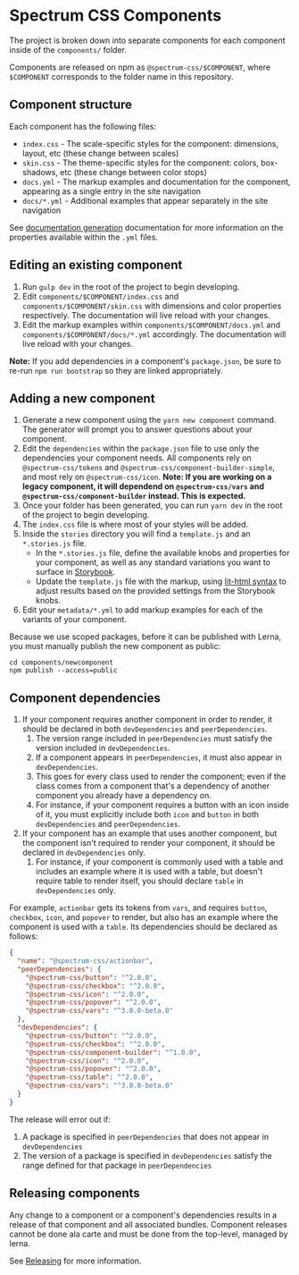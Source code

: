 # Spectrum CSS Components

The project is broken down into separate components for each component inside of the `components/` folder.

Components are released on npm as `@spectrum-css/$COMPONENT`, where `$COMPONENT` corresponds to the folder name in this repository.

## Component structure

Each component has the following files:

* `index.css` - The scale-specific styles for the component: dimensions, layout, etc (these change between scales)
* `skin.css` - The theme-specific styles for the component: colors, box-shadows, etc (these change between color stops)
* `docs.yml` - The markup examples and documentation for the component, appearing as a single entry in the site navigation
* `docs/*.yml` - Additional examples that appear separately in the site navigation

See [documentation generation](/tools/bundle-builder/docs/README.md) documentation for more information on the properties available within the `.yml` files.

## Editing an existing component

1. Run `gulp dev` in the root of the project to begin developing.
2. Edit `components/$COMPONENT/index.css` and `components/$COMPONENT/skin.css` with dimensions and color properties respectively. The documentation will live reload with your changes.
3. Edit the markup examples within `components/$COMPONENT/docs.yml` and `components/$COMPONENT/docs/*.yml` accordingly. The documentation will live reload with your changes.

**Note:** If you add dependencies in a component's `package.json`, be sure to re-run `npm run bootstrap` so they are linked appropriately.

## Adding a new component

1. Generate a new component using the `yarn new component` command. The generator will prompt you to answer questions about your component.
2. Edit the `dependencies` within the `package.json` file to use only the dependencies your component needs. All components rely on `@spectrum-css/tokens` and `@spectrum-css/component-builder-simple`, and most rely on `@spectrum-css/icon`. **Note: If you are working on a legacy component, it will dependend on `@spectrum-css/vars` and `@spectrum-css/component-builder` instead. This is expected.**
3. Once your folder has been generated, you can run `yarn dev` in the root of the project to begin developing.
4. The `index.css` file is where most of your styles will be added.
5. Inside the `stories` directory you will find a `template.js` and an `*.stories.js` file.
    * In the `*.stories.js` file, define the available knobs and properties for your component, as well as any standard variations you want to surface in [Storybook](https://storybook.js.org/docs/react/writing-stories/introduction).
    * Update the `template.js` file with the markup, using [lit-html syntax](https://lit.dev/docs/templates/overview/) to adjust results based on the provided settings from the Storybook knobs.
6. Edit your `metadata/*.yml` to add markup examples for each of the variants of your component.

Because we use scoped packages, before it can be published with Lerna, you must manually publish the new component as public:

```shell
cd components/newcomponent
npm publish --access=public
```

## Component dependencies

1. If your component requires another component in order to render, it should be declared in both `devDependencies` and `peerDependencies`.
    1. The version range included in `peerDependencies` must satisfy the version included in `devDependencies`.
    2. If a component appears in `peerDependencies`, it must also appear in `devDependencies`.
    3. This goes for every class used to render the component; even if the class comes from a component that's a dependency of another component you already have a dependency on.
    4. For instance, if your component requires a button with an icon inside of it, you must explicitly include both `icon` and `button` in both `devDependencies` and `peerDependencies`.
2. If your component has an example that uses another component, but the component isn't required to render your component, it should be declared in `devDependencies` only.
    1. For instance, if your component is commonly used with a table and includes an example where it is used with a table, but doesn't require table to render itself, you should declare `table` in `devDependencies` only.

For example, `actionbar` gets its tokens from `vars`, and requires `button`, `checkbox`, `icon`, and `popover` to render, but also has an example where the component is used with a `table`. Its dependencies should be declared as follows:

```json
{
  "name": "@spectrum-css/actionbar",
  "peerDependencies": {
    "@spectrum-css/button": "^2.0.0",
    "@spectrum-css/checkbox": "^2.0.0",
    "@spectrum-css/icon": "^2.0.0",
    "@spectrum-css/popover": "^2.0.0",
    "@spectrum-css/vars": "^3.0.0-beta.0"
  },
  "devDependencies": {
    "@spectrum-css/button": "^2.0.0",
    "@spectrum-css/checkbox": "^2.0.0",
    "@spectrum-css/component-builder": "^1.0.0",
    "@spectrum-css/icon": "^2.0.0",
    "@spectrum-css/popover": "^2.0.0",
    "@spectrum-css/table": "^2.0.0",
    "@spectrum-css/vars": "^3.0.0-beta.0"
  }
}
```

The release will error out if:

1. A package is specified in `peerDependencies` that does not appear in `devDependencies`
2. The version of a package is specified in `devDependencies` satisfy the range defined for that package in `peerDependencies`

## Releasing components

Any change to a component or a component's dependencies results in a release of that component and all associated bundles. Component releases cannot be done ala carte and must be done from the top-level, managed by lerna.

See [Releasing](/README.md#Releasing) for more information.
